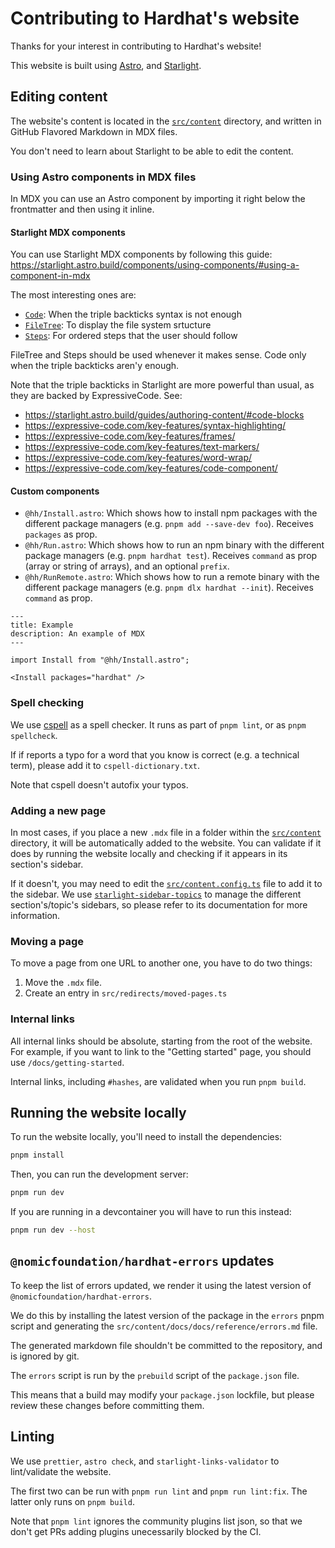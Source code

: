 # Contributing to Hardhat's website

Thanks for your interest in contributing to Hardhat's website!

This website is built using [Astro](https://astro.build), and [Starlight](https://starlight.astro.build).

## Editing content

The website's content is located in the [`src/content`](./src/content) directory, and written in GitHub Flavored Markdown in MDX files.

You don't need to learn about Starlight to be able to edit the content.

### Using Astro components in MDX files

In MDX you can use an Astro component by importing it right below the frontmatter and then using it inline.

#### Starlight MDX components

You can use Starlight MDX components by following this guide: https://starlight.astro.build/components/using-components/#using-a-component-in-mdx

The most interesting ones are:

- [`Code`](https://starlight.astro.build/components/code/): When the triple backticks syntax is not enough
- [`FileTree`](https://starlight.astro.build/components/file-tree/): To display the file system srtucture
- [`Steps`](https://starlight.astro.build/components/steps/): For ordered steps that the user should follow

FileTree and Steps should be used whenever it makes sense. Code only when the triple backticks aren'y enough.

Note that the triple backticks in Starlight are more powerful than usual, as they are backed by ExpressiveCode. See:

- https://starlight.astro.build/guides/authoring-content/#code-blocks
- https://expressive-code.com/key-features/syntax-highlighting/
- https://expressive-code.com/key-features/frames/
- https://expressive-code.com/key-features/text-markers/
- https://expressive-code.com/key-features/word-wrap/
- https://expressive-code.com/key-features/code-component/

#### Custom components

- `@hh/Install.astro`: Which shows how to install npm packages with the different package managers (e.g. `pnpm add --save-dev foo`). Receives `packages` as prop.
- `@hh/Run.astro`: Which shows how to run an npm binary with the different package managers (e.g. `pnpm hardhat test`). Receives `command` as prop (array or string of arrays), and an optional `prefix`.
- `@hh/RunRemote.astro`: Which shows how to run a remote binary with the different package managers (e.g. `pnpm dlx hardhat --init`). Receives `command` as prop.

```mdx
---
title: Example
description: An example of MDX
---

import Install from "@hh/Install.astro";

<Install packages="hardhat" />
```

### Spell checking

We use [cspell](https://cspell.org/#documentation) as a spell checker. It runs as part of `pnpm lint`, or as `pnpm spellcheck`.

If if reports a typo for a word that you know is correct (e.g. a technical term), please add it to `cspell-dictionary.txt`.

Note that cspell doesn't autofix your typos.

### Adding a new page

In most cases, if you place a new `.mdx` file in a folder within the [`src/content`](./src/content) directory, it will be automatically added to the website. You can validate if it does by running the website locally and checking if it appears in its section's sidebar.

If it doesn't, you may need to edit the [`src/content.config.ts`](./src/content.config.ts) file to add it to the sidebar. We use [`starlight-sidebar-topics`](https://starlight-sidebar-topics.netlify.app/docs/getting-started/) to manage the different section's/topic's sidebars, so please refer to its documentation for more information.

### Moving a page

To move a page from one URL to another one, you have to do two things:

1. Move the `.mdx` file.
2. Create an entry in `src/redirects/moved-pages.ts`

### Internal links

All internal links should be absolute, starting from the root of the website. For example, if you want to link to the "Getting started" page, you should use `/docs/getting-started`.

Internal links, including `#hashes`, are validated when you run `pnpm build`.

## Running the website locally

To run the website locally, you'll need to install the dependencies:

```bash
pnpm install
```

Then, you can run the development server:

```bash
pnpm run dev
```

If you are running in a devcontainer you will have to run this instead:

```bash
pnpm run dev --host
```

## `@nomicfoundation/hardhat-errors` updates

To keep the list of errors updated, we render it using the latest version of `@nomicfoundation/hardhat-errors`.

We do this by installing the latest version of the package in the `errors` pnpm script and generating the `src/content/docs/docs/reference/errors.md` file.

The generated markdown file shouldn't be committed to the repository, and is ignored by git.

The `errors` script is run by the `prebuild` script of the `package.json` file.

This means that a build may modify your `package.json` lockfile, but please review these changes before committing them.

## Linting

We use `prettier`, `astro check`, and `starlight-links-validator` to lint/validate the website.

The first two can be run with `pnpm run lint` and `pnpm run lint:fix`. The latter only runs on `pnpm build`.

Note that `pnpm lint` ignores the community plugins list json, so that we don't get PRs adding plugins unecessarily blocked by the CI.
